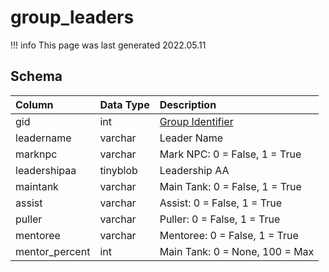 # group_leaders

!!! info
	This page was last generated 2022.05.11

## Schema

| Column | Data Type | Description |
| :--- | :--- | :--- |
| gid | int | [Group Identifier](group_id.md) |
| leadername | varchar | Leader Name |
| marknpc | varchar | Mark NPC: 0 = False, 1 = True |
| leadershipaa | tinyblob | Leadership AA |
| maintank | varchar | Main Tank: 0 = False, 1 = True |
| assist | varchar | Assist: 0 = False, 1 = True |
| puller | varchar | Puller: 0 = False, 1 = True |
| mentoree | varchar | Mentoree: 0 = False, 1 = True |
| mentor_percent | int | Main Tank: 0 = None, 100 = Max |

